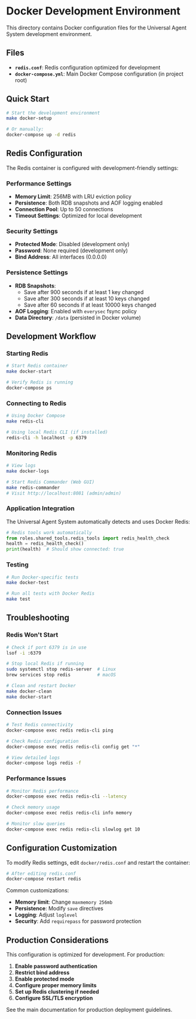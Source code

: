 # Docker Development Environment

This directory contains Docker configuration files for the Universal Agent System development environment.

## Files

- **`redis.conf`**: Redis configuration optimized for development
- **`docker-compose.yml`**: Main Docker Compose configuration (in project root)

## Quick Start

```bash
# Start the development environment
make docker-setup

# Or manually:
docker-compose up -d redis
```

## Redis Configuration

The Redis container is configured with development-friendly settings:

### Performance Settings

- **Memory Limit**: 256MB with LRU eviction policy
- **Persistence**: Both RDB snapshots and AOF logging enabled
- **Connection Pool**: Up to 50 connections
- **Timeout Settings**: Optimized for local development

### Security Settings

- **Protected Mode**: Disabled (development only)
- **Password**: None required (development only)
- **Bind Address**: All interfaces (0.0.0.0)

### Persistence Settings

- **RDB Snapshots**:
  - Save after 900 seconds if at least 1 key changed
  - Save after 300 seconds if at least 10 keys changed
  - Save after 60 seconds if at least 10000 keys changed
- **AOF Logging**: Enabled with `everysec` fsync policy
- **Data Directory**: `/data` (persisted in Docker volume)

## Development Workflow

### Starting Redis

```bash
# Start Redis container
make docker-start

# Verify Redis is running
docker-compose ps
```

### Connecting to Redis

```bash
# Using Docker Compose
make redis-cli

# Using local Redis CLI (if installed)
redis-cli -h localhost -p 6379
```

### Monitoring Redis

```bash
# View logs
make docker-logs

# Start Redis Commander (Web GUI)
make redis-commander
# Visit http://localhost:8081 (admin/admin)
```

### Application Integration

The Universal Agent System automatically detects and uses Docker Redis:

```python
# Redis tools work automatically
from roles.shared_tools.redis_tools import redis_health_check
health = redis_health_check()
print(health)  # Should show connected: true
```

### Testing

```bash
# Run Docker-specific tests
make docker-test

# Run all tests with Docker Redis
make test
```

## Troubleshooting

### Redis Won't Start

```bash
# Check if port 6379 is in use
lsof -i :6379

# Stop local Redis if running
sudo systemctl stop redis-server  # Linux
brew services stop redis          # macOS

# Clean and restart Docker
make docker-clean
make docker-start
```

### Connection Issues

```bash
# Test Redis connectivity
docker-compose exec redis redis-cli ping

# Check Redis configuration
docker-compose exec redis redis-cli config get "*"

# View detailed logs
docker-compose logs redis -f
```

### Performance Issues

```bash
# Monitor Redis performance
docker-compose exec redis redis-cli --latency

# Check memory usage
docker-compose exec redis redis-cli info memory

# Monitor slow queries
docker-compose exec redis redis-cli slowlog get 10
```

## Configuration Customization

To modify Redis settings, edit `docker/redis.conf` and restart the container:

```bash
# After editing redis.conf
docker-compose restart redis
```

Common customizations:

- **Memory limit**: Change `maxmemory 256mb`
- **Persistence**: Modify `save` directives
- **Logging**: Adjust `loglevel`
- **Security**: Add `requirepass` for password protection

## Production Considerations

This configuration is optimized for development. For production:

1. **Enable password authentication**
2. **Restrict bind address**
3. **Enable protected mode**
4. **Configure proper memory limits**
5. **Set up Redis clustering if needed**
6. **Configure SSL/TLS encryption**

See the main documentation for production deployment guidelines.
